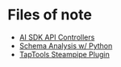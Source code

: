 # Files of note
- [AI SDK API Controllers](chainindex_chat/src/app/api)
- [Schema Analysis w/ Python](chainindex_engine)
- [TapTools Steampipe Plugin](steampipe/taptools)